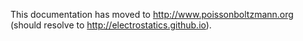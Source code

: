 This documentation has moved to http://www.poissonboltzmann.org (should resolve to http://electrostatics.github.io).